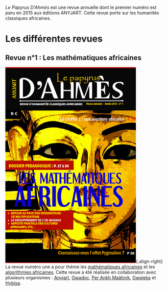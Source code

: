 <!-- TITLE: Le Papyrus D'Ahmes -->
<!-- SUBTITLE: Présentation de la revue « Le Papyrus D'Ahmes » -->

*Le Papyrus D'Ahmès* est une revue annuelle dont le premier numéro est paru en 2015 aux éditions ANYJART. Cette revue porte sur les humanités classiques africaines.

# Les différentes revues
## Revue n°1 : Les mathématiques africaines
![F 8 Ec 9 E 94784 D 79209 A 489 Dbcca 9792 Aaf 228 Ec](/uploads/ouvrage/f-8-ec-9-e-94784-d-79209-a-489-dbcca-9792-aaf-228-ec.png "Couverture de la revue « Le papyrus d'Ahmès »"){.align-right}
La revue numéro une a pour thème les [mathématiques africaines](/mathematiques/mathematiques-africaines) et les [algorithmies africaines](/mathematiques/algorithmies-africaines).
Cette revue a été réalisée en collaboration avec plusieurs organismes : [Anyjart](/organisme/a-classer/caraibes/centre/karukera/anyjart), [Gwadoc](/organisme/a-classer/caraibes/centre/karukera/gwadoc), [Per Ankh Maâtinik](organisme/a-classer/caraibes/sud/madinina/per-ankh-maatinik), [Gwajeka](organisme/a-classer/a-cartographier/gwajeka) et [Hybisa](organisme/a-classer/a-cartographier/hybisa).